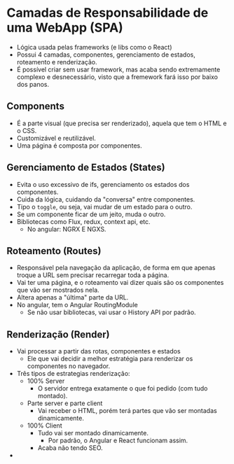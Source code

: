 # Camadas de Responsabilidade de uma WebApp (SPA)

* Lógica usada pelas frameworks (e libs como o React)
* Possui 4 camadas, componentes, gerenciamento de estados, roteamento e renderização.
* É possível criar sem usar framework, mas acaba sendo extremamente complexo e desnecessário, visto que a fremework fará isso por baixo dos panos.

## Components
* É a parte visual (que precisa ser renderizado), aquela que tem o HTML e o CSS.
* Customizável e reutilizável.
* Uma página é composta por componentes.

## Gerenciamento de Estados (States)
* Evita o uso excessivo de ifs, gerenciamento os estados dos componentes.
* Cuida da lógica, cuidando da "conversa" entre componentes.
* Tipo o `toggle`, ou seja, vai mudar de um estado para o outro.
* Se um componente ficar de um jeito, muda o outro.
* Bibliotecas como Flux, redux, context api, etc.
  * No angular: NGRX E NGXS.

## Roteamento (Routes)
* Responsável pela navegação da aplicação, de forma em que apenas troque a URL sem precisar recarregar toda a página.
* Vai ter uma página, e o roteamento vai dizer quais são os componentes que vão ser mostrados nela.
* Altera apenas a "última" parte da URL.
* No angular, tem o Angular RoutingModule
  * Se não usar bibliotecas, vai usar o History API por padrão.

## Renderização (Render)
* Vai processar a partir das rotas, componentes e estados
  * Ele que vai decidir a melhor estratégia para renderizar os componentes no navegador.
* Três tipos de estrategias renderização:
  * 100% Server
    * O servidor entrega exatamente o que foi pedido (com tudo montado).
  * Parte server e parte client
    * Vai receber o HTML, porém terá partes que vão ser montadas dinamicamente.
  * 100% Client
    * Tudo vai ser montado dinamicamente.
      * Por  padrão, o Angular e React funcionam assim.
    * Acaba não tendo SEO.
* 